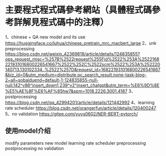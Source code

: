 # 主要程式程式碼參考網站（具體程式碼參考詳解見程式碼中的注釋）
1、chinese + QA new model and its use
https://huggingface.co/luhua/chinese_pretrain_mrc_macbert_large
2、unk preprocessing
https://blog.csdn.net/weixin_42369818/article/details/124835855?ops_request_misc=%257B%2522request%255Fid%2522%253A%2522168221931016800226541667%2522%252C%2522scm%2522%253A%252220140713.130102334..%2522%257D&request_id=168221931016800226541667&biz_id=0&utm_medium=distribute.pc_search_result.none-task-blog-2~all~sobaiduend~default-1-124835855-null-null.142^v86^insert_down1,239^v2^insert_chatgpt&utm_term=%E6%9D%8E%E5%AE%8F%E6%AF%85hw7&spm=1018.2226.3001.4187
3、postprocessing
https://blog.csdn.net/qq_42994201/article/details/121442992
4、learning rate scheduler
https://blog.csdn.net/orangerfun/article/details/120400247
5、no validation
https://gitee.com/yuys0602/NER-BERT-pytorch/


## 使用model介绍

modify parameters
new model 
learning rate scheduler 
preprocessing 
postprocessing 
no validation


